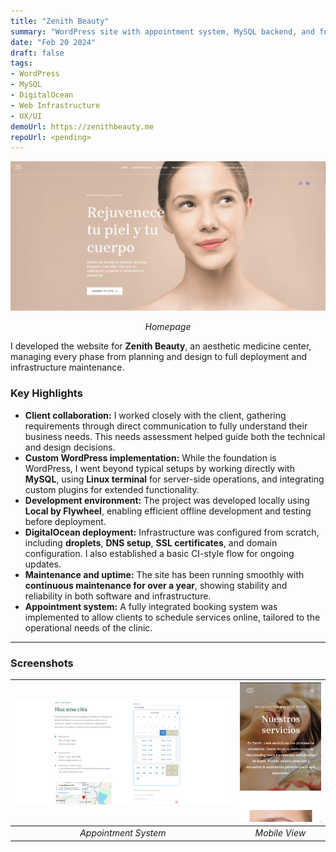 ```yaml
---
title: "Zenith Beauty"  
summary: "WordPress site with appointment system, MySQL backend, and full deployment on DigitalOcean with infrastructure management."  
date: "Feb 20 2024"  
draft: false  
tags:  
- WordPress  
- MySQL  
- DigitalOcean  
- Web Infrastructure  
- UX/UI  
demoUrl: https://zenithbeauty.me  
repoUrl: <pending>  
---
```


![Zenith-Home](./zenith-home.png)  
<center><i>Homepage</i></center>  

I developed the website for **Zenith Beauty**, an aesthetic medicine center, managing every phase from planning and design to full deployment and infrastructure maintenance.

### Key Highlights

- **Client collaboration:** I worked closely with the client, gathering requirements through direct communication to fully understand their business needs. This needs assessment helped guide both the technical and design decisions.
- **Custom WordPress implementation:** While the foundation is WordPress, I went beyond typical setups by working directly with **MySQL**, using **Linux terminal** for server-side operations, and integrating custom plugins for extended functionality.
- **Development environment:** The project was developed locally using **Local by Flywheel**, enabling efficient offline development and testing before deployment.
- **DigitalOcean deployment:** Infrastructure was configured from scratch, including **droplets**, **DNS setup**, **SSL certificates**, and domain configuration. I also established a basic CI-style flow for ongoing updates.
- **Maintenance and uptime:** The site has been running smoothly with **continuous maintenance for over a year**, showing stability and reliability in both software and infrastructure.
- **Appointment system:** A fully integrated booking system was implemented to allow clients to schedule services online, tailored to the operational needs of the clinic.

---

### Screenshots

| ![Zenith-Agenda](./zenith-agenda.png) | ![Zenith-Mobile](./zenith-mobile.png) |
|:--:|:--:|
| *Appointment System* | *Mobile View* |
